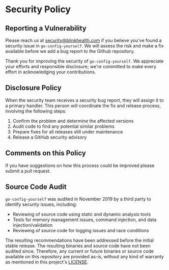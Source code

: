 # Security Policy

## Reporting a Vulnerability

Please reach us at security@blinkhealth.com if you believe you've found a security issue in `go-config-yourself`. We will assess the risk and make a fix available before we add a bug report to the Github repository.

Thank you for improving the security of `go-config-yourself`. We appreciate your efforts and responsible disclosure; we're committed to make every effort in acknowledging your contributions.

## Disclosure Policy

When the security team receives a security bug report, they will assign it to a primary handler. This person will coordinate the fix and release process, involving the following steps:

1. Confirm the problem and determine the affected versions
2. Audit code to find any potential similar problems
3. Prepare fixes for all releases still under maintenance
4. Release a GitHub security advisory

## Comments on this Policy
If you have suggestions on how this process could be improved please submit a pull request.

## Source Code Audit

`go-config-yourself` was audited in November 2019 by a third party to identify security issues, including:

- Reviewing of source code using static and dynamic analysis tools
- Tests for memory management issues, command injection, and data injection/validation
- Reviewing of source code for logging issues and race conditions

The resulting recommendations have been addressed before the initial stable release. The resulting binaries and source code have not been audited since. Therefore, any current or future binaries or source code available on this repository are provided as-is, without any kind of warranty as mentioned in this project's [LICENSE](https://github.com/blinkhealth/go-config-yourself/LICENSE).
